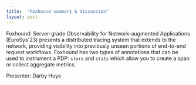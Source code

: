```yaml
---
title:  "Foxhound summary & discussion"
layout: post
---
```


Foxhound: Server-grade Observability for Network-augmented Applications (EuroSys'23) presents a distributed tracing system that extends to the network, providing visibility into previously unseen portions of end-to-end request workflows. Foxhound has two types of annotations that can be used to instrument a PDP: `store` and `stats` which allow you to create a span or collect aggregate metrics. 

Presenter: Darby Huye